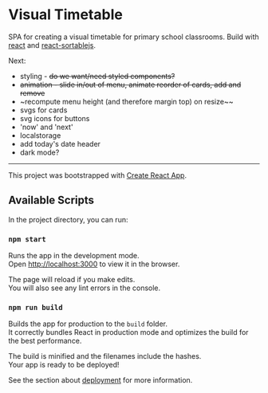 # Visual Timetable

SPA for creating a visual timetable for primary school classrooms.
Build with [react](reactjs.org) and [react-sortablejs](https://github.com/SortableJS/react-sortablejs).

Next:

- styling - ~~do we want/need styled components?~~
- ~~animation - slide in/out of menu, animate reorder of cards, add and remove~~
- ~recompute menu height (and therefore margin top) on resize~~
- svgs for cards
- svg icons for buttons
- 'now' and 'next'
- localstorage
- add today's date header
- dark mode?

---

This project was bootstrapped with [Create React App](https://github.com/facebook/create-react-app).

## Available Scripts

In the project directory, you can run:

### `npm start`

Runs the app in the development mode.<br />
Open [http://localhost:3000](http://localhost:3000) to view it in the browser.

The page will reload if you make edits.<br />
You will also see any lint errors in the console.

### `npm run build`

Builds the app for production to the `build` folder.<br />
It correctly bundles React in production mode and optimizes the build for the best performance.

The build is minified and the filenames include the hashes.<br />
Your app is ready to be deployed!

See the section about [deployment](https://facebook.github.io/create-react-app/docs/deployment) for more information.
